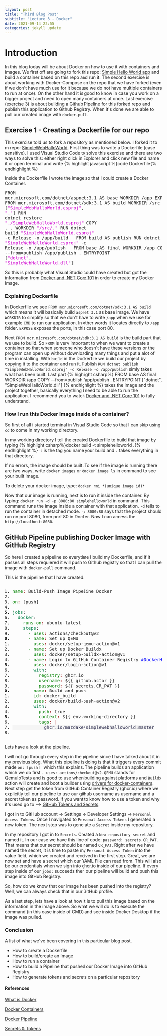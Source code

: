 ```yaml
---
layout: post
title: "Third Blog Post"
subtitle: "Lecture 3 - Docker"
date: 2021-09-14 22:55
categories: jekyll update
---
```


# Introduction

In this blog today will be about Docker on how to use it with containers and images. We first off are going to fork this repo: [Simple Hello World app](https://github.com/skjohansen/SimpleWebHalloWorld) and build a container based on this repo and run it. The second exercise is about working with Docker-Compose on the repo that we have forked (even if we don't have much use for it because we do not have multiple containers to run at once). On the other hand it is good to know in case you work on a bigger project and need to open many containers at once. Last exercise (exercise 3) is about building a Github Pipeline for this forked repo and publish this application to Github Registry. When it's done we are able to pull our created image with `docker-pull`.

## Exercise 1 - Creating a Dockerfile for our repo

This exercise told us to fork a repository as mentioned below. I forked it to m repo: [SimpleWebHalloWorld](https://github.com/MazdakE/SimpleWebHalloWorld).
First thing was to write a Dockerfile (case sensitive). I used Visual Studio Code to solve this exercise and there are two ways to solve this: either right click in Explorer and click new file and name it or open terminal and write {% highlight javascript %}code Dockerfile{% endhighlight %}

Inside the Dockerfile I wrote the image so that I could create a Docker Container. <pre class="yaml" style="font-family:monospace;">FROM mcr.microsoft.com/dotnet/aspnet:3.1 AS base
WORKDIR /app
EXPOSE 80
&nbsp;
FROM mcr.microsoft.com/dotnet/sdk:3.1 AS build
WORKDIR /src
COPY <span class="br0">&#91;</span><span style="color: #CF00CF;">&quot;SimpleWebHalloWorld.csproj&quot;</span>, <span style="color: #CF00CF;">&quot;.&quot;</span><span class="br0">&#93;</span>
RUN dotnet restore <span style="color: #CF00CF;">&quot;./SimpleWebHalloWorld.csproj&quot;</span>
COPY . .
WORKDIR <span style="color: #CF00CF;">&quot;/src/.&quot;</span>
RUN dotnet build <span style="color: #CF00CF;">&quot;SimpleWebHalloWorld.csproj&quot;</span> -c Release -o /app/build
&nbsp;
FROM build AS publish
RUN dotnet publish <span style="color: #CF00CF;">&quot;SimpleWebHalloWorld.csproj&quot;</span> -c Release -o /app/publish
&nbsp;
FROM base AS final
WORKDIR /app
COPY --from=publish /app/publish .
ENTRYPOINT <span class="br0">&#91;</span><span style="color: #CF00CF;">&quot;dotnet&quot;</span>, <span style="color: #CF00CF;">&quot;SimpleWebHalloWorld.dll&quot;</span><span class="br0">&#93;</span></pre>

So this is probably what Visual Studio could have created but got the information from [Docker and .NET Core 101](https://www.youtube.com/watch?v=vmnvOITMoIg&list=PLdo4fOcmZ0oUvXP_Pt2zOgk8dTWagGs_P) in order to create my Docker Image.

### Explaining Dockerfile

In Dockerfile we see `FROM mcr.microsoft.com/dotnet/sdk:3.1 AS build` which means it will basically build `aspnet 3.1` as base image. We have `WORKDIR` to simplify so that we don't have to write `/app` when we use for example `CMD` to run our application. In other words it locates directly to `/app` folder. `EXPOSE` exposes the ports, in this case port 80.

Next `FROM mcr.microsoft.com/dotnet/sdk:3.1 AS build` is the build part that we use to build. So `FROM` is very important to when we want to create a container so that when someone who doesn't have these versions or the program can open up without downloading many things and put a alot of time in installing. With `build` in the Dockerfile we build our project by copying it to the container and run it.
Publish `RUN dotnet publish "SimpleWebHalloWorld.csproj" -c Release -o /app/publish` simly takes what has been built.
Last part
{% highlight  csharp%}
FROM base AS final
WORKDIR /app
COPY --from=publish /app/publish .
ENTRYPOINT ["dotnet", "SimpleWebHalloWorld.dll"]
{% endhighlight %}
takes the image and the project together, basically everything I need to be able to run the application. I recommend you to watch [Docker and .NET Core 101](https://www.youtube.com/watch?v=vmnvOITMoIg&list=PLdo4fOcmZ0oUvXP_Pt2zOgk8dTWagGs_P) to fully understand.

### How I run this Docker Image inside of a container?

So first of all i started terminal in Visual Studio Code so that I can skip using `cd` to come in my working directory.

In my working directory I tell the created Dockerfile to build that image by typing {% highlight  csharp%}docker build -t simplehelloworld .{% endhighlight %}`-t` is the tag you name your build and `.` takes everything in that directory.

If no errors, the image should be built. To see if the image is running there are two ways, write `docker images` or `docker image ls` in command to see your built image.

To delete your docker image, type: `docker rmi *(unique image id)*`

Now that our image is running, next is to run it inside the container. By typing: `docker run -d -p 8080:80 simplehelloworld` in command.
This command runs the image inside a container with that application. `-d` tells to run the container in detached mode. `-p 8080:80` says that the project should run on port 8080, from port 80 in Docker. Now I can access the `http://localhost:8080`.

## GitHub Pipeline publishing Docker Image with GitHub Registry

So here I created a pipeline so everytime I build my Dockerfile, and if it passes all steps requiered it will push to Github registry so that I can pull the image with `docker-pull` command.

This is the pipeline that I have created:

<pre class="yaml" style="font-family:monospace;"><ol><li style="font-weight: normal; vertical-align:top;"><div style="font: normal normal 1em/1.2em monospace; margin:0; padding:0; background:none; vertical-align:top;"><span style="color: green;">name</span><span style="font-weight: bold; color: brown;">: </span>Build-Push Image Pipeline Docker</div></li><li style="font-weight: normal; vertical-align:top;"><div style="font: normal normal 1em/1.2em monospace; margin:0; padding:0; background:none; vertical-align:top;">&nbsp;</div></li><li style="font-weight: normal; vertical-align:top;"><div style="font: normal normal 1em/1.2em monospace; margin:0; padding:0; background:none; vertical-align:top;"><span style="color: green;">on</span><span style="font-weight: bold; color: brown;">: </span><span class="br0">&#91;</span>push<span class="br0">&#93;</span></div></li><li style="font-weight: normal; vertical-align:top;"><div style="font: normal normal 1em/1.2em monospace; margin:0; padding:0; background:none; vertical-align:top;">&nbsp;</div></li><li style="font-weight: bold; vertical-align:top;"><div style="font: normal normal 1em/1.2em monospace; margin:0; padding:0; background:none; vertical-align:top;"><span style="color: #007F45;">jobs</span>:</div></li><li style="font-weight: normal; vertical-align:top;"><div style="font: normal normal 1em/1.2em monospace; margin:0; padding:0; background:none; vertical-align:top;"><span style="color: #007F45;">&nbsp; docker</span>:</div></li><li style="font-weight: normal; vertical-align:top;"><div style="font: normal normal 1em/1.2em monospace; margin:0; padding:0; background:none; vertical-align:top;"><span style="color: green;">&nbsp;   runs-on</span><span style="font-weight: bold; color: brown;">: </span>ubuntu-latest</div></li><li style="font-weight: normal; vertical-align:top;"><div style="font: normal normal 1em/1.2em monospace; margin:0; padding:0; background:none; vertical-align:top;"><span style="color: #007F45;">&nbsp;   steps</span>:</div></li><li style="font-weight: normal; vertical-align:top;"><div style="font: normal normal 1em/1.2em monospace; margin:0; padding:0; background:none; vertical-align:top;"><span style="color: green;">&nbsp;     - uses</span><span style="font-weight: bold; color: brown;">: </span>actions/checkout@v2</div></li><li style="font-weight: bold; vertical-align:top;"><div style="font: normal normal 1em/1.2em monospace; margin:0; padding:0; background:none; vertical-align:top;"><span style="color: green;">&nbsp;     - name</span><span style="font-weight: bold; color: brown;">: </span>Set up QEMU</div></li><li style="font-weight: normal; vertical-align:top;"><div style="font: normal normal 1em/1.2em monospace; margin:0; padding:0; background:none; vertical-align:top;"><span style="color: green;">&nbsp;       uses</span><span style="font-weight: bold; color: brown;">: </span>docker/setup-qemu-action@v1</div></li><li style="font-weight: normal; vertical-align:top;"><div style="font: normal normal 1em/1.2em monospace; margin:0; padding:0; background:none; vertical-align:top;"><span style="color: green;">&nbsp;     - name</span><span style="font-weight: bold; color: brown;">: </span>Set up Docker Buildx</div></li><li style="font-weight: normal; vertical-align:top;"><div style="font: normal normal 1em/1.2em monospace; margin:0; padding:0; background:none; vertical-align:top;"><span style="color: green;">&nbsp;       uses</span><span style="font-weight: bold; color: brown;">: </span>docker/setup-buildx-action@v1</div></li><li style="font-weight: normal; vertical-align:top;"><div style="font: normal normal 1em/1.2em monospace; margin:0; padding:0; background:none; vertical-align:top;"><span style="color: green;">&nbsp;     - name</span><span style="font-weight: bold; color: brown;">: </span>Login to GitHub Container Registry <span style="color: blue;">#DockerHub #GitHub Container Registry</span></div></li><li style="font-weight: bold; vertical-align:top;"><div style="font: normal normal 1em/1.2em monospace; margin:0; padding:0; background:none; vertical-align:top;"><span style="color: green;">&nbsp;       uses</span><span style="font-weight: bold; color: brown;">: </span>docker/login-action@v1</div></li><li style="font-weight: normal; vertical-align:top;"><div style="font: normal normal 1em/1.2em monospace; margin:0; padding:0; background:none; vertical-align:top;"><span style="color: #007F45;">&nbsp;       with</span>:</div></li><li style="font-weight: normal; vertical-align:top;"><div style="font: normal normal 1em/1.2em monospace; margin:0; padding:0; background:none; vertical-align:top;"><span style="color: green;">&nbsp;         registry</span><span style="font-weight: bold; color: brown;">: </span>ghcr.io</div></li><li style="font-weight: normal; vertical-align:top;"><div style="font: normal normal 1em/1.2em monospace; margin:0; padding:0; background:none; vertical-align:top;"><span style="color: green;">&nbsp;         username</span><span style="font-weight: bold; color: brown;">: </span>$<span class="br0">&#123;</span><span class="br0">&#123;</span> github.actor <span class="br0">&#125;</span><span class="br0">&#125;</span></div></li><li style="font-weight: normal; vertical-align:top;"><div style="font: normal normal 1em/1.2em monospace; margin:0; padding:0; background:none; vertical-align:top;"><span style="color: green;">&nbsp;         password</span><span style="font-weight: bold; color: brown;">: </span>$<span class="br0">&#123;</span><span class="br0">&#123;</span> secrets.CR_PAT <span class="br0">&#125;</span><span class="br0">&#125;</span></div></li><li style="font-weight: bold; vertical-align:top;"><div style="font: normal normal 1em/1.2em monospace; margin:0; padding:0; background:none; vertical-align:top;"><span style="color: green;">&nbsp;     - name</span><span style="font-weight: bold; color: brown;">: </span>Build and push</div></li><li style="font-weight: normal; vertical-align:top;"><div style="font: normal normal 1em/1.2em monospace; margin:0; padding:0; background:none; vertical-align:top;"><span style="color: green;">&nbsp;       id</span><span style="font-weight: bold; color: brown;">: </span>docker_build</div></li><li style="font-weight: normal; vertical-align:top;"><div style="font: normal normal 1em/1.2em monospace; margin:0; padding:0; background:none; vertical-align:top;"><span style="color: green;">&nbsp;       uses</span><span style="font-weight: bold; color: brown;">: </span>docker/build-push-action@v2</div></li><li style="font-weight: normal; vertical-align:top;"><div style="font: normal normal 1em/1.2em monospace; margin:0; padding:0; background:none; vertical-align:top;"><span style="color: #007F45;">&nbsp;       with</span>:</div></li><li style="font-weight: normal; vertical-align:top;"><div style="font: normal normal 1em/1.2em monospace; margin:0; padding:0; background:none; vertical-align:top;"><span style="color: green;">&nbsp;         push</span><span style="font-weight: bold; color: brown;">: </span>true</div></li><li style="font-weight: bold; vertical-align:top;"><div style="font: normal normal 1em/1.2em monospace; margin:0; padding:0; background:none; vertical-align:top;"><span style="color: green;">&nbsp;         context</span><span style="font-weight: bold; color: brown;">: </span>$<span class="br0">&#123;</span><span class="br0">&#123;</span> env.working-directory <span class="br0">&#125;</span><span class="br0">&#125;</span></div></li><li style="font-weight: normal; vertical-align:top;"><div style="font: normal normal 1em/1.2em monospace; margin:0; padding:0; background:none; vertical-align:top;"><span style="color: green;">&nbsp;         tags</span><span style="font-weight: bold; color: brown;">: |</div></li><li style="font-weight: normal; vertical-align:top;"><div style="font: normal normal 1em/1.2em monospace; margin:0; padding:0; background:none; vertical-align:top;"></span><span style="color: #303050;background-color: #F5F5F5">            ghcr.io/mazdake/simplewebhalloworld:master</span></div></li><li style="font-weight: normal; vertical-align:top;"><div style="font: normal normal 1em/1.2em monospace; margin:0; padding:0; background:none; vertical-align:top;">&nbsp;</div></li></ol></pre>

Lets have a look at the pipeline.

I will not go through every step in the pipeline since I have talked about it in my previous blog.
What this pipeline is doing is that it triggers every commit made `on: [push] ` which this explains.
The pipeline builds an application which we do first `- uses: actions/checkout@v2`. `QEMU` stands for QemuIoTests and is good to use when building against platforms and `Buildx` action will create and boot a builder using [drivers for docker-containers](https://github.com/docker/buildx/blob/master/docs/reference/buildx_create.md#driver). Next step get the token from GitHub Container Registry (ghcr.io) where we explicitly tell our pipeline to use our github username as username and a secret token as password. If you want to know how to use a token and why it's used go to --> [GitHub Tokens and Secrets](https://itnext.io/build-ship-github-container-registry-kubernetes-aa06029b3f21#0075).

I got in to GitHub account -> Settings -> Developer Settings -> `Personal Access Tokens`. Once I navigated to `Personal Access Tokens` I generated a new token. The next step was to generate a `Secret` inside my repository.

In my repository I got in to `Secrets`. Created a `New repository secret` and named it. In our case we have this line of code: `password: secrets.CR_PAT`. That means that our secret should be named `CR_PAT`. Right after we have named the secret, it is time to paste my `Personal Access Token` into the value field, which we created and received in the first step. Great, we are now set and have a secret which our YAML File can read from. This will also be our credentials when we sign into ghcr.io inside of our pipeline. If every step inside of our `jobs:` succeeds then our pipeline will build and push this image into GitHub Registry.

So, how do we know that our image has been pushed into the registry? Well, we can always check that in our GitHub profile.

As a last step, lets have a look at how it is to pull this image based on the information in the image above. So what we will do is to execute the command (in this case inside of CMD) and see inside Docker Desktop if the image was pulled.

### Conclusion

A list of what we've been covering in this particular blog post.

- How to create a Dockerfile
- How to build/create an Image
- How to run a container
- How to build a Pipeline that pushed our Docker Image into GitHub Registry
- How to generate tokens and secrets on a particular repository

#### References

[What is Docker](https://www.youtube.com/watch?v=vmnvOITMoIg&list=PLdo4fOcmZ0oUvXP_Pt2zOgk8dTWagGs_P)

[Docker Containers](https://codemag.com/Article/2103061/Introduction-to-Containerization-Using-Docker)

[Docker Pipeline](https://github.com/docker/build-push-action)

[Secrets & Tokens](https://itnext.io/build-ship-github-container-registry-kubernetes-aa06029b3f21#0075)
